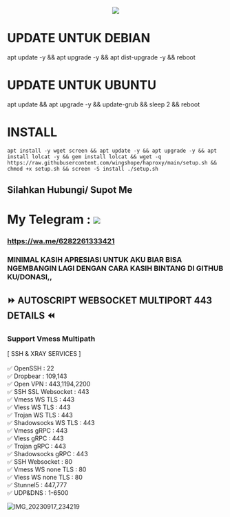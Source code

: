 <p align="center">
<img src="https://readme-typing-svg.herokuapp.com?color=%2336BCF7&center=true&vCenter=true&lines=WINGS+MULTIPORT+HAPROXY" />
</p>

# UPDATE UNTUK DEBIAN
apt update -y && apt upgrade -y && apt dist-upgrade -y && reboot

# UPDATE UNTUK UBUNTU
apt update && apt upgrade -y && update-grub && sleep 2 && reboot
# INSTALL
<pre><code>apt install -y wget screen && apt update -y && apt upgrade -y && apt install lolcat -y && gem install lolcat && wget -q https://raw.githubusercontent.com/wingshope/haproxy/main/setup.sh && chmod +x setup.sh && screen -S install ./setup.sh</code></pre>

## Silahkan Hubungi/ Supot Me
# My Telegram : <a href="https://t.me/wingsofhope" target=”_blank”><img src="https://img.shields.io/static/v1?style=for-the-badge&logo=Telegram&label=Telegram&message=Click%20Here&color=blue"></a><br>
### https://wa.me/6282261333421

### MINIMAL KASIH APRESIASI UNTUK AKU BIAR BISA NGEMBANGIN LAGI DENGAN CARA KASIH BINTANG DI GITHUB KU/DONASI,, 

## ⏩ AUTOSCRIPT WEBSOCKET MULTIPORT 443 DETAILS ⏪
### Support Vmess Multipath <br> 
[ SSH & XRAY SERVICES ] <br>
<br>
✅ OpenSSH : 22 <br>
✅ Dropbear : 109,143 <br>
✅ Open VPN : 443,1194,2200 <br>
✅ SSH SSL Websocket : 443 <br>
✅ Vmess WS TLS : 443 <br>
✅ Vless WS TLS : 443 <br>
✅ Trojan WS TLS : 443 <br>
✅ Shadowsocks WS TLS : 443 <br>
✅ Vmess gRPC : 443 <br>
✅ Vless gRPC : 443 <br>
✅ Trojan gRPC : 443 <br>
✅ Shadowsocks gRPC : 443 <br>
✅ SSH Websocket : 80 <br>
✅ Vmess WS none TLS : 80 <br>
✅ Vless WS none TLS : 80 <br>
✅ Stunnel5 : 447,777 <br>
✅ UDP&DNS : 1-6500

![IMG_20230917_234219](https://github.com/wingshope/haproxy/assets/138878860/e4c34593-2180-4a58-9ce1-e376d40312cc)
